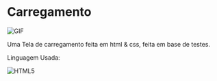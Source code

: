 # Carregamento
<img align="center" alt="GIF" src="https://media.discordapp.net/attachments/769628222341251092/777247465760882708/ezgif.com-gif-maker.gif" />

Uma Tela de carregamento feita em html & css, feita em base de testes.

Linguagem Usada:

  ![HTML5](https://img.shields.io/badge/-html5-black?style=flat&logo=html5)

